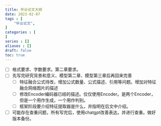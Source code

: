 ```yaml
---
title: 毕业论文大纲
date: 2023-02-07
tags : [
	"毕业论文",
]
categories : [
]
series : []
aliases : []
draft: false
toc: true
---
```



- [ ] 格式要求、字数要求。第二章要求。
- [ ] 先写完研究背景和意义、模型第二章、模型第三章后再回来完善
	- [ ] 特征融合公式待改，增加公式数量、公式描述、引用等问题。增加对特征融合网络图片的描述
	- [ ] 修改Encoder编码器已结的描述。仅仅使用Encoder。是两个Encoder，但是一个用作生成，一个用作判别。
	- [ ] 框架阶段要介绍特征提取器是什么，并指明在后文中介绍。
- [ ] 可能存在查重问题，所有写完后，使用chatgpt改善表达。并进行查重。做好版本备份。
